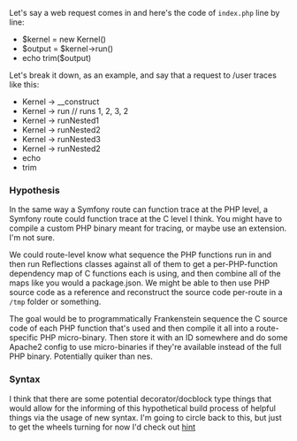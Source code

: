 Let's say a web request comes in and here's the code of `index.php` line by line:

- $kernel = new Kernel()
- $output = $kernel->run()
- echo trim($output)

Let's break it down, as an example, and say that a request to /user traces like this:

- Kernel -> __construct
- Kernel -> run // runs 1, 2, 3, 2
- Kernel -> runNested1
- Kernel -> runNested2
- Kernel -> runNested3
- Kernel -> runNested2
- echo
- trim

### Hypothesis
In the same way a Symfony route can function trace at the PHP level, a Symfony route could function trace at the C level I think. You might have to compile a custom PHP binary meant for tracing, or maybe use an extension. I'm not sure.

We could route-level know what sequence the PHP functions run in and then run Reflections classes against all of them to get a per-PHP-function dependency map of C functions each is using, and then combine all of the maps like you would a package.json. We might be able to then use PHP source code as a reference and reconstruct the source code per-route in a `/tmp` folder or something.

The goal would be to programmatically Frankenstein sequence the C source code of each PHP function that's used and then compile it all into a route-specific PHP micro-binary. Then store it with an ID somewhere and do some Apache2 config to use micro-binaries if they're available instead of the full PHP binary. Potentially quiker than nes.

### Syntax
I think that there are some potential decorator/docblock type things that would allow for the informing of this hypothetical build process of helpful things via the usage of new syntax. I'm going to circle back to this, but just to get the wheels turning for now I'd check out [hint](https://github.com/dharkflower/syntax/blob/main/php_4_hint.md)
